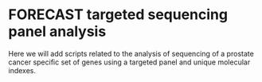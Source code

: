 # FORECAST targeted sequencing panel analysis

Here we will add scripts related to the analysis of sequencing of a prostate cancer specific set of genes using a targeted panel and unique molecular indexes.

